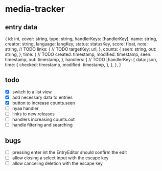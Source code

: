 # media-tracker

## entry data
{
  id: int,
  cover: string,
  type: string,
  handlerKeys: [handlerKey],
  name: string,
  creator: string,
  language: langKey,
  status: statusKey,
  score: float,
  note: string, // TODO
  links: { // TODO
    targetKey: url,
  },
  counts: {
    seen: string,
    out: string,
  },
  time: { // TODO
    created: timestamp,
    modified: timestamp,
    seen: timestamp,
    out: timestamp,
  },
  handlers: { // TODO
  [handlerKey: {
      data: json,
      time: {
        checked: timestamp,
        modified: timestamp,
      },
    },
  },
}

## todo
- [x] switch to a list view
- [x] add necessary data to entries
- [x] button to increase counts.seen
- [ ] nyaa handler
- [ ] links to new releases
- [ ] handlers increasing counts.out
- [ ] handle filtering and searching

## bugs
- [ ] pressing enter int the EntryEditor should confirm the edit
- [ ] allow closing a select input with the escape key
- [ ] allow canceling deletion with the escape key